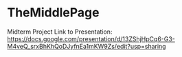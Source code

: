 # TheMiddlePage
Midterm Project
Link to Presentation: https://docs.google.com/presentation/d/13ZShjHpCq6-G3-M4veQ_srxBhKhQoDJyfnEa1mKW9Zs/edit?usp=sharing
